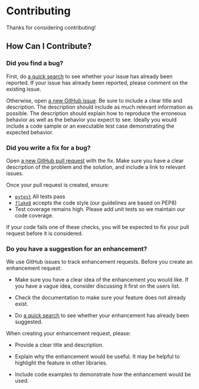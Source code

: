 # Contributing

Thanks for considering contributing!

## How Can I Contribute?

### Did you find a bug?

First, do [a quick search](https://github.com/PetrochukM/Chatty_Speech_Models/issues) to see whether your issue has already been reported.
If your issue has already been reported, please comment on the existing issue.

Otherwise, open [a new GitHub issue](https://github.com/PetrochukM/Chatty_Speech_Models/issues).  Be sure to include a clear title
and description.  The description should include as much relevant information as possible.  The description should
explain how to reproduce the erroneous behavior as well as the behavior you expect to see.  Ideally you would include a
code sample or an executable test case demonstrating the expected behavior.

### Did you write a fix for a bug?

Open [a new GitHub pull request](https://github.com/PetrochukM/Chatty_Speech_Models/pulls) with the fix.  Make sure you have a clear
description of the problem and the solution, and include a link to relevant issues.

Once your pull request is created, ensure:

* [`pytest`](https://docs.pytest.org/en/latest/) All tests pass
* [`flake8`](https://github.com/PyCQA/flake8) accepts the code style (our guidelines are based on PEP8)
* Test coverage remains high.  Please add unit tests so we maintain our code coverage.

If your code fails one of these checks, you will be expected to fix your pull request before it is considered.

### Do you have a suggestion for an enhancement?

We use GitHub issues to track enhancement requests.  Before you create an enhancement request:

* Make sure you have a clear idea of the enhancement you would like.  If you have a vague idea, consider discussing
it first on the users list.

* Check the documentation to make sure your feature does not already exist.

* Do [a quick search](https://github.com/PetrochukM/Chatty_Speech_Models/issues) to see whether your enhancement has already been suggested.

When creating your enhancement request, please:

* Provide a clear title and description.

* Explain why the enhancement would be useful.  It may be helpful to highlight the feature in other libraries.

* Include code examples to demonstrate how the enhancement would be used.
